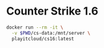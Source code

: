# Counter Strike 1.6

```bash
docker run --rm -it \
  -v $PWD/cs-data:/mnt/server \
  playitcloud/cs16:latest
```
